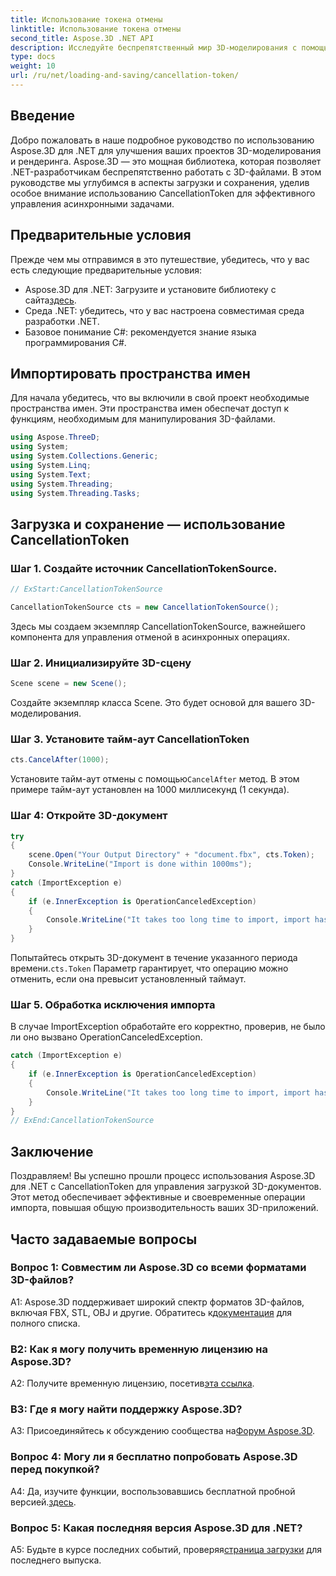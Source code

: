 ```yaml
---
title: Использование токена отмены
linktitle: Использование токена отмены
second_title: Aspose.3D .NET API
description: Исследуйте беспрепятственный мир 3D-моделирования с помощью Aspose.3D для .NET. Научитесь эффективно загружать и сохранять 3D-документы с помощью CancellationToken.
type: docs
weight: 10
url: /ru/net/loading-and-saving/cancellation-token/
---
```

## Введение

Добро пожаловать в наше подробное руководство по использованию Aspose.3D для .NET для улучшения ваших проектов 3D-моделирования и рендеринга. Aspose.3D — это мощная библиотека, которая позволяет .NET-разработчикам беспрепятственно работать с 3D-файлами. В этом руководстве мы углубимся в аспекты загрузки и сохранения, уделив особое внимание использованию CancellationToken для эффективного управления асинхронными задачами.

## Предварительные условия

Прежде чем мы отправимся в это путешествие, убедитесь, что у вас есть следующие предварительные условия:

-  Aspose.3D для .NET: Загрузите и установите библиотеку с сайта[здесь](https://releases.aspose.com/3d/net/).
- Среда .NET: убедитесь, что у вас настроена совместимая среда разработки .NET.
- Базовое понимание C#: рекомендуется знание языка программирования C#.

## Импортировать пространства имен

Для начала убедитесь, что вы включили в свой проект необходимые пространства имен. Эти пространства имен обеспечат доступ к функциям, необходимым для манипулирования 3D-файлами.

```csharp
using Aspose.ThreeD;
using System;
using System.Collections.Generic;
using System.Linq;
using System.Text;
using System.Threading;
using System.Threading.Tasks;
```

## Загрузка и сохранение — использование CancellationToken

### Шаг 1. Создайте источник CancellationTokenSource.

```csharp
// ExStart:CancellationTokenSource

CancellationTokenSource cts = new CancellationTokenSource();
```

Здесь мы создаем экземпляр CancellationTokenSource, важнейшего компонента для управления отменой в асинхронных операциях.

### Шаг 2. Инициализируйте 3D-сцену

```csharp
Scene scene = new Scene();
```

Создайте экземпляр класса Scene. Это будет основой для вашего 3D-моделирования.

### Шаг 3. Установите тайм-аут CancellationToken

```csharp
cts.CancelAfter(1000);
```

 Установите тайм-аут отмены с помощью`CancelAfter` метод. В этом примере тайм-аут установлен на 1000 миллисекунд (1 секунда).

### Шаг 4: Откройте 3D-документ

```csharp
try
{
    scene.Open("Your Output Directory" + "document.fbx", cts.Token);
    Console.WriteLine("Import is done within 1000ms");
}
catch (ImportException e)
{
    if (e.InnerException is OperationCanceledException)
    {
        Console.WriteLine("It takes too long time to import, import has been canceled.");
    }
}
```

 Попытайтесь открыть 3D-документ в течение указанного периода времени.`cts.Token` Параметр гарантирует, что операцию можно отменить, если она превысит установленный таймаут.

### Шаг 5. Обработка исключения импорта

В случае ImportException обработайте его корректно, проверив, не было ли оно вызвано OperationCanceledException.

```csharp
catch (ImportException e)
{
    if (e.InnerException is OperationCanceledException)
    {
        Console.WriteLine("It takes too long time to import, import has been canceled.");
    }
}
// ExEnd:CancellationTokenSource
```

## Заключение

Поздравляем! Вы успешно прошли процесс использования Aspose.3D для .NET с CancellationToken для управления загрузкой 3D-документов. Этот метод обеспечивает эффективные и своевременные операции импорта, повышая общую производительность ваших 3D-приложений.

## Часто задаваемые вопросы

### Вопрос 1: Совместим ли Aspose.3D со всеми форматами 3D-файлов?

 A1: Aspose.3D поддерживает широкий спектр форматов 3D-файлов, включая FBX, STL, OBJ и другие. Обратитесь к[документация](https://reference.aspose.com/3d/net/) для полного списка.

### В2: Как я могу получить временную лицензию на Aspose.3D?

 A2: Получите временную лицензию, посетив[эта ссылка](https://purchase.aspose.com/temporary-license/).

### В3: Где я могу найти поддержку Aspose.3D?

 A3: Присоединяйтесь к обсуждению сообщества на[Форум Aspose.3D](https://forum.aspose.com/c/3d/18).

### Вопрос 4: Могу ли я бесплатно попробовать Aspose.3D перед покупкой?

 A4: Да, изучите функции, воспользовавшись бесплатной пробной версией.[здесь](https://releases.aspose.com/).

### Вопрос 5: Какая последняя версия Aspose.3D для .NET?

 A5: Будьте в курсе последних событий, проверяя[страница загрузки](https://releases.aspose.com/3d/net/) для последнего выпуска.
